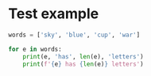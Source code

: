 # Test example

```python
words = ['sky', 'blue', 'cup', 'war']

for e in words:
    print(e, 'has', len(e), 'letters')
    print(f'{e} has {len(e)} letters')
```

